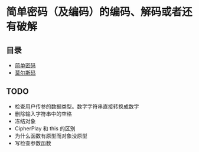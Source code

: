 # 简单密码（及编码）的编码、解码或者还有破解

## 目录
* [简单密码](https://github.com/samoyi/CipherPlay/blob/master/easyCiphers)
* [莫尔斯码](https://github.com/samoyi/CipherPlay/blob/master/Morse)

## TODO
* 检查用户传参的数据类型。数字字符串直接转换成数字
* 删除输入字符串中的空格
* 冻结对象
* CipherPlay 和 this 的区别
* 为什么函数有原型而对象没原型
* 写检查参数函数
